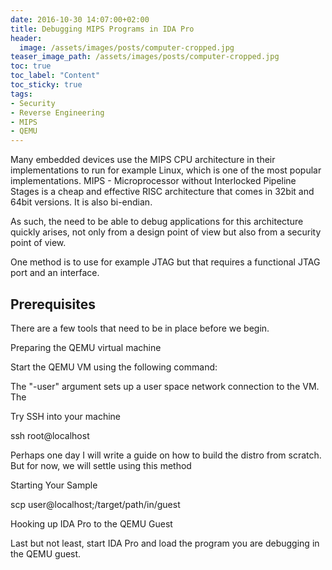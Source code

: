 ```yaml
---
date: 2016-10-30 14:07:00+02:00
title: Debugging MIPS Programs in IDA Pro
header:
  image: /assets/images/posts/computer-cropped.jpg
teaser_image_path: /assets/images/posts/computer-cropped.jpg
toc: true
toc_label: "Content"
toc_sticky: true
tags:
- Security
- Reverse Engineering
- MIPS
- QEMU
---
```


Many embedded devices use the MIPS CPU architecture in their implementations to run for example Linux, which is one of the most popular implementations. MIPS - Microprocessor without Interlocked Pipeline Stages is a cheap and effective RISC architecture that comes in 32bit and 64bit versions. It is also bi-endian.

As such, the need to be able to debug applications for this architecture quickly arises, not only from a design point of view but also from a security point of view.

One method is to use for example JTAG but that requires a functional JTAG port and an interface.

## Prerequisites

There are a few tools that need to be in place before we begin.

Preparing the QEMU virtual machine

Start the QEMU VM using the following command:

The "-user" argument sets up a user space network connection to the VM. The

Try SSH into your machine

ssh root@localhost

Perhaps one day I will write a guide on how to build the distro from scratch. But for now, we will settle using this method

Starting Your Sample

scp <FILE> user@localhost;/target/path/in/guest

Hooking up IDA Pro to the QEMU Guest

Last but not least, start IDA Pro and load the program you are debugging in the QEMU guest.